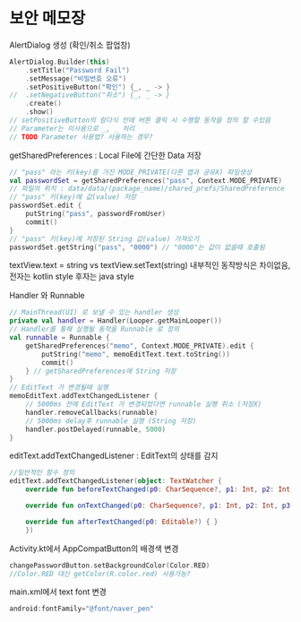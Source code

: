 # 보안 메모장

AlertDialog 생성 (확인/취소 팝업창)
~~~kotlin
AlertDialog.Builder(this)
    .setTitle("Password Fail")
    .setMessage("비밀번호 오류")
    .setPositiveButton("확인") {_, _ -> }
//	.setNegativeButton("취소") {_, _ -> }
    .create()
    .show()
// setPositiveButton의 람다식 안에 버튼 클릭 시 수행할 동작을 정의 할 수있음
// Parameter는 미사용으로 _, _ 처리
// TODO Parameter 사용법? 사용하는 경우?
~~~

getSharedPreferences : Local File에 간단한 Data 저장
~~~kotlin
// "pass" 라는 키(key)를 가진 MODE_PRIVATE(다른 앱과 공유X) 파일생성
val passwordSet = getSharedPreferences("pass", Context.MODE_PRIVATE)
// 파일의 위치 : data/data/(package_name)/shared_prefs/SharedPreference
// "pass" 키(key)에 값(value) 저장
passwordSet.edit {
    putString("pass", passwordFromUser)
    commit()
}
// "pass" 키(key)에 저장된 String 값(value) 가져오기
passwordSet.getString("pass", "0000") // "0000"는 값이 없을때 호출됨
~~~

textView.text = string  vs  textView.setText(string)
내부적인 동작방식은 차이없음, 전자는 kotlin style 후자는 java style

Handler 와 Runnable
~~~kotlin
// MainThread(UI) 로 보낼 수 있는 handler 생성
private val handler = Handler(Looper.getMainLooper())
// Handler를 통해 실행될 동작을 Runnable 로 정의
val runnable = Runnable {
    getSharedPreferences("memo", Context.MODE_PRIVATE).edit {
        putString("memo", memoEditText.text.toString())
		commit()
    } // getSharedPreferences에 String 저장
}
// EditText 가 변경될때 실행
memoEditText.addTextChangedListener {
    // 5000ms 전에 EditText 가 변경되었다면 runnable 실행 취소 (저장X)
	handler.removeCallbacks(runnable)
	// 5000ms delay후 runnable 실행 (String 저장)
    handler.postDelayed(runnable, 5000)
}
~~~

editText.addTextChangedListener : EditText의 상태를 감지
~~~kotlin
//일반적인 함수 정의
editText.addTextChangedListener(object: TextWatcher {
    override fun beforeTextChanged(p0: CharSequence?, p1: Int, p2: Int, p3: Int) { }

    override fun onTextChanged(p0: CharSequence?, p1: Int, p2: Int, p3: Int) { "주로 텍스트가 변화 되었을때 처리" }

	override fun afterTextChanged(p0: Editable?) { }
    })
~~~

Activity.kt에서 AppCompatButton의 배경색 변경
~~~kotlin
changePasswordButton.setBackgroundColor(Color.RED)
//Color.RED 대신 getColor(R.color.red) 사용가능?
~~~

main.xml에서 text font 변경
~~~kotlin
android:fontFamily="@font/naver_pen"
~~~